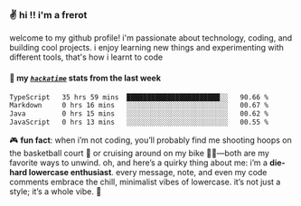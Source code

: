### ✌️ hi !! i'm a frerot

welcome to my github profile! i'm passionate about technology, coding, and
building cool projects. i enjoy learning new things and experimenting with
different tools, that's how i learnt to code

#### 📡 my [_`hackatime`_](https://waka.hackclub.com/) stats from the last week

<!--START_SECTION:waka-->

```txt
TypeScript   35 hrs 59 mins  ███████████████████████░░   90.66 %
Markdown     0 hrs 16 mins   ░░░░░░░░░░░░░░░░░░░░░░░░░   00.67 %
Java         0 hrs 15 mins   ░░░░░░░░░░░░░░░░░░░░░░░░░   00.62 %
JavaScript   0 hrs 13 mins   ░░░░░░░░░░░░░░░░░░░░░░░░░   00.55 %
```

<!--END_SECTION:waka-->

🎮 **fun fact**: when i’m not coding, you’ll probably find me shooting hoops on
the basketball court 🏀 or cruising around on my bike 🚴‍♂️—both are my favorite
ways to unwind. oh, and here’s a quirky thing about me: i’m a **die-hard
lowercase enthusiast**. every message, note, and even my code comments embrace
the chill, minimalist vibes of lowercase. it’s not just a style; it’s a whole
vibe. 🤘
